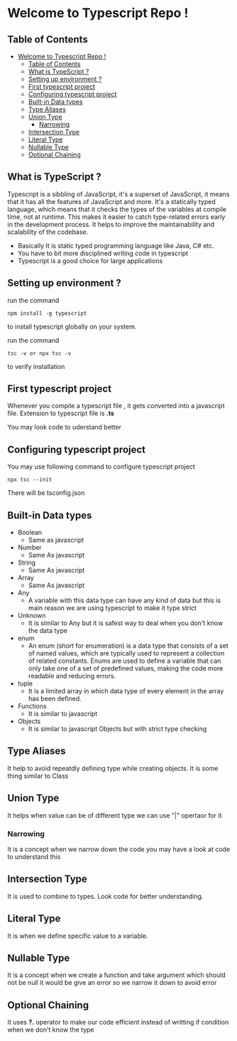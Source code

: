# Welcome to Typescript Repo !

## Table of Contents

- [Welcome to Typescript Repo !](#welcome-to-typescript-repo-)
  - [Table of Contents](#table-of-contents)
  - [What is TypeScript ?](#what-is-typescript-)
  - [Setting up environment ?](#setting-up-environment-)
  - [First typescript project](#first-typescript-project)
  - [Configuring typescript project](#configuring-typescript-project)
  - [Built-in Data types](#built-in-data-types)
  - [Type Aliases](#type-aliases)
  - [Union Type](#union-type)
    - [Narrowing](#narrowing)
  - [Intersection Type](#intersection-type)
  - [Literal Type](#literal-type)
  - [Nullable Type](#nullable-type)
  - [Optional Chaining](#optional-chaining)

## What is TypeScript ?

Typescript is a sibbling of JavaScript, it's a superset of JavaScript, it means that it has all the features of JavaScript and more. It's a statically typed language, which means that it checks the types of the variables at compile time, not at runtime. This makes it easier to catch type-related errors early in the development process. It helps to improve the maintainability and scalability of the codebase. 

- Basically It is static typed programming language like Java, C# etc.
- You have to bit more disciplined writing code in typescript 
- Typescript is a good choice for large applications



## Setting up environment ?

run the command 

```
npm install -g typescript
```

to install typescript globally on your system.


run the command

```
tsc -v or npx tsc -v
```

to verify installation


## First typescript project

Whenever you compile a typescript file , it gets converted into a javascript file.
Extension to typescript file is **.ts**


You may look code to uderstand better



## Configuring typescript project

You may use following command to configure typescript project

```
npx tsc --init
```
There will be tsconfig.json


## Built-in Data types

- Boolean
    - Same as javascript
- Number
    - Same As javascript
- String
    - Same As javascript
- Array
    - Same As javascript
- Any
    - A variable with this data type can have any kind of data but this is main reason we are using typescript to make it type strict
- Unknown
    - It is similar to Any but it is safest way to deal when you don't know the data type
- enum
    - An enum (short for enumeration) is a data type that consists of a set of named values, which are typically used to represent a collection of related constants. Enums are used to define a variable that can only take one of a set of predefined values, making the code more readable and reducing errors.
- tuple
    - It is a limited array in which data type of every element in the array has been defined.
- Functions
    - It is similar to javascript
- Objects
    - It is similar to javascript Objects but with strict type checking

## Type Aliases
It help to avoid repeatdly defining type while creating objects. It is some thing similar to Class  

## Union Type
It helps when value can be of different type we can use "|" opertaor for it

### Narrowing 
It is a concept when we narrow down the code you may have a look at code to understand this


## Intersection Type
It is used to combine to types. Look code for better understanding.

## Literal Type
It is when we define specific value to a variable.

## Nullable Type
It is a concept when we create a function and take argument which should not be null it would  be give an error so we narrow it down to avoid error

## Optional Chaining

It uses **?.** operator to make our code efficient instead of writting if condition when we don't know the type